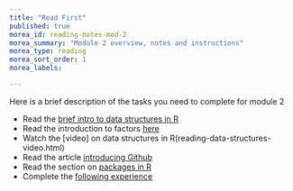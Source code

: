 ```yaml
---
title: "Read First"
published: true
morea_id: reading-notes-mod-2
morea_summary: "Module 2 overview, notes and instructions"
morea_type: reading
morea_sort_order: 1
morea_labels:

---
```


Here is a brief description of the tasks you need to complete for module 2

* Read the [brief intro to data structures in R](reading-data-structures-intro.html)
* Read the introduction to factors [here](reading-intro-factors.html)
* Watch the [video] on data structures in R(reading-data-structures-video.html)
* Read the article [introducing Github](reading-github)
* Read the section on [packages in R](reading-packages-libraries)
* Complete the [following experience](experience-data-structures)

